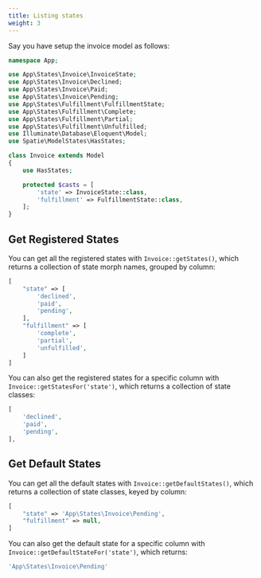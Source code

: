 ```yaml
---
title: Listing states
weight: 3
---
```


Say you have setup the invoice model as follows:

```php
namespace App;

use App\States\Invoice\InvoiceState;
use App\States\Invoice\Declined;
use App\States\Invoice\Paid;
use App\States\Invoice\Pending;
use App\States\Fulfillment\FulfillmentState;
use App\States\Fulfillment\Complete;
use App\States\Fulfillment\Partial;
use App\States\Fulfillment\Unfulfilled;
use Illuminate\Database\Eloquent\Model;
use Spatie\ModelStates\HasStates;

class Invoice extends Model
{
    use HasStates;

    protected $casts = [
        'state' => InvoiceState::class,
        'fulfillment' => FulfillmentState::class,
    ];
}

```

## Get Registered States

You can get all the registered states with `Invoice::getStates()`, which returns a collection of state morph names, grouped by column:

```php
[
    "state" => [
        'declined',
        'paid',
        'pending',
    ],
    "fulfillment" => [
        'complete',
        'partial',
        'unfulfilled',
    ]
]
```

You can also get the registered states for a specific column with `Invoice::getStatesFor('state')`, which returns a collection of state classes:

```php
[
    'declined',
    'paid',
    'pending',
],
```

## Get Default States

You can get all the default states with `Invoice::getDefaultStates()`, which returns a collection of state classes, keyed by column:

```php
[
    "state" => 'App\States\Invoice\Pending',
    "fulfillment" => null,
]
```

You can also get the default state for a specific column with `Invoice::getDefaultStateFor('state')`, which returns:

```php
'App\States\Invoice\Pending'
```

